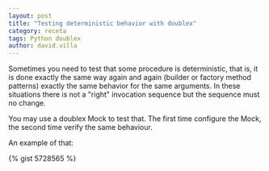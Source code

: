 ```yaml
---
layout: post
title: "Testing deterministic behavior with doublex"
category: receta
tags: Python doublex
author: david.villa
---
```


Sometimes you need to test that some procedure is deterministic, that
is, it is done exactly the same way again and again (builder or
factory method patterns) exactly the same behavior for the same
arguments. In these situations there is not a "right" invocation
sequence but the sequence must no change.

You may use a doublex Mock to test that. The first time configure the
Mock, the second time verify the same behaviour.

<!--more-->

An example of that:

{% gist 5728565 %}
